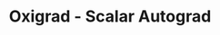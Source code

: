 ---
slug: "oxigrad-scalar-autograd"
meta-title: "Oxigrad - Scalar Autograd"
title: "Oxigrad - Scalar Autograd"
description: "A scalar valued autograd engine written in Rust with Python bindings"
start_date: "July 3 2025"
end_date: "July 5 2025"
is_published: true
is_pinned: true
is_important: true
project_tags:
- Rust
- Python
- Autograd
- PyO3
repository_link: "https://github.com/lalitm1004/oxigrad/tree/autograd"
---